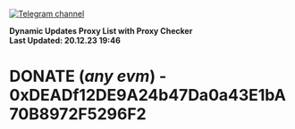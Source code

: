 [![Telegram channel](https://img.shields.io/endpoint?url=https://runkit.io/damiankrawczyk/telegram-badge/branches/master?url=https://t.me/n4z4v0d)](https://t.me/n4z4v0d) 

**Dynamic Updates Proxy List with Proxy Checker**  
**Last Updated: 20.12.23 19:46**

# DONATE (_any evm_) - 0xDEADf12DE9A24b47Da0a43E1bA70B8972F5296F2
